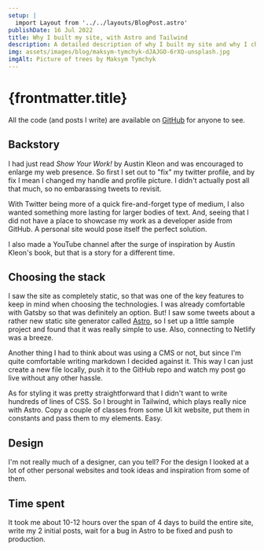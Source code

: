 ```yaml
---
setup: |
  import Layout from '../../layouts/BlogPost.astro'
publishDate: 16 Jul 2022
title: Why I built my site, with Astro and Tailwind
description: A detailed description of why I built my site and why I chose Astro and Tailwind as its core technologies.
img: assets/images/blog/maksym-tymchyk-dJAJGO-6rXQ-unsplash.jpg
imgAlt: Picture of trees by Maksym Tymchyk
---
```


# {frontmatter.title}

All the code (and posts I write) are available on [GitHub](https://github.com/JasperDeLanghe/personal-site) for anyone to see.

## Backstory

I had just read *Show Your Work!* by Austin Kleon and was encouraged to enlarge my web presence.
So first I set out to "fix" my twitter profile, and by fix I mean I changed my handle and profile picture. I didn't actually post all that much, so no embarassing tweets to revisit.

With Twitter being more of a quick fire-and-forget type of medium, I also wanted something more lasting for larger bodies of text. And, seeing that I did not have a place to showcase my work as a developer aside from GitHub. A personal site would pose itself the perfect solution.

I also made a YouTube channel after the surge of inspiration by Austin Kleon's book, but that is a story for a different time.

## Choosing the stack

I saw the site as completely static, so that was one of the key features to keep in mind when choosing the technologies. I was already comfortable with Gatsby so that was definitely an option. But! I saw some tweets about a rather new static site generator called [Astro](https://astro.build/), so I set up a little sample project and found that it was really simple to use. Also, connecting to Netlify was a breeze.

Another thing I had to think about was using a CMS or not, but since I'm quite comfortable writing markdown I decided against it. This way I can just create a new file locally, push it to the GitHub repo and watch my post go live without any other hassle.

As for styling it was pretty straightforward that I didn't want to write hundreds of lines of CSS. So I brought in Tailwind, which plays really nice with Astro. Copy a couple of classes from some UI kit website, put them in constants and pass them to my elements. Easy.

## Design

I'm not really much of a designer, can you tell? For the design I looked at a lot of other personal websites and took ideas and inspiration from some of them.

## Time spent

It took me about 10-12 hours over the span of 4 days to build the entire site, write my 2 initial posts, wait for a bug in Astro to be fixed and push to production.